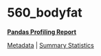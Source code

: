 # 560_bodyfat

[**Pandas Profiling Report**](https://epistasislab.github.io/penn-ml-benchmarks/profile/560_bodyfat.html)

[Metadata](metadata.yaml) | [Summary Statistics](summary_stats.tsv)
